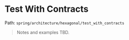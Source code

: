 # Test With Contracts

Path: `spring/architecture/hexagonal/test_with_contracts`

> Notes and examples TBD.
